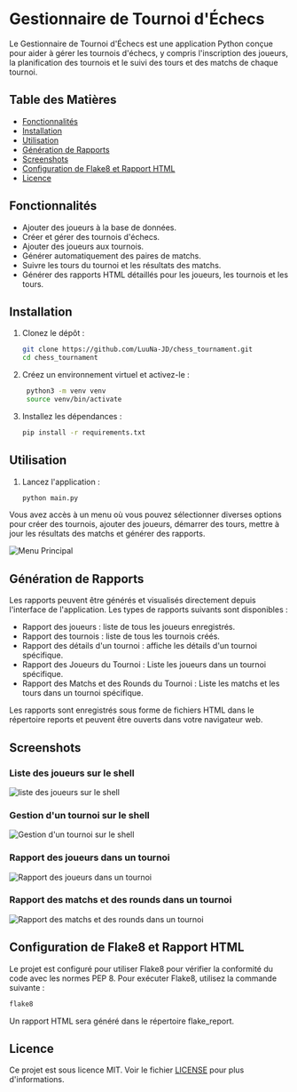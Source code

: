 # Gestionnaire de Tournoi d'Échecs

Le Gestionnaire de Tournoi d'Échecs est une application Python conçue pour aider à gérer les tournois d'échecs, y compris l'inscription des joueurs, la planification des tournois et le suivi des tours et des matchs de chaque tournoi.

## Table des Matières

- [Fonctionnalités](#fonctionnalités)
- [Installation](#installation)
- [Utilisation](#utilisation)
- [Génération de Rapports](#génération-de-rapports)
- [Screenshots](#screenshots)
- [Configuration de Flake8 et Rapport HTML](#configuration-de-flake8-et-rapport-html)
- [Licence](#licence)

## Fonctionnalités

- Ajouter des joueurs à la base de données.
- Créer et gérer des tournois d'échecs.
- Ajouter des joueurs aux tournois.
- Générer automatiquement des paires de matchs.
- Suivre les tours du tournoi et les résultats des matchs.
- Générer des rapports HTML détaillés pour les joueurs, les tournois et les tours.

## Installation

1. Clonez le dépôt :
   ```bash
   git clone https://github.com/LuuNa-JD/chess_tournament.git
   cd chess_tournament
   ```
2. Créez un environnement virtuel et activez-le :
   ```bash
    python3 -m venv venv
    source venv/bin/activate
    ```
3. Installez les dépendances :
    ```bash
    pip install -r requirements.txt
    ```

## Utilisation

1. Lancez l'application :
    ```bash
    python main.py
    ```

Vous avez accès à un menu où vous pouvez sélectionner diverses options pour créer des tournois, ajouter des joueurs, démarrer des tours, mettre à jour les résultats des matchs et générer des rapports.

![Menu Principal](screenshots/main_menu.png)
## Génération de Rapports

Les rapports peuvent être générés et visualisés directement depuis l'interface de l'application. Les types de rapports suivants sont disponibles :

- Rapport des joueurs : liste de tous les joueurs enregistrés.
- Rapport des tournois : liste de tous les tournois créés.
- Rapport des détails d'un tournoi : affiche les détails d'un tournoi spécifique.
- Rapport des Joueurs du Tournoi : Liste les joueurs dans un tournoi spécifique.
- Rapport des Matchs et des Rounds du Tournoi : Liste les matchs et les tours dans un tournoi spécifique.

Les rapports sont enregistrés sous forme de fichiers HTML dans le répertoire reports et peuvent être ouverts dans votre navigateur web.


## Screenshots

###  Liste des joueurs sur le shell
![liste des joueurs sur le shell ](screenshots/players_list_bash.png)

###  Gestion d'un tournoi sur le shell
![Gestion d'un tournoi sur le shell ](screenshots/tournament_management_menu.png)

###  Rapport des joueurs dans un tournoi
![Rapport des joueurs dans un tournoi ](screenshots/players_in_tournament_list.png)

###  Rapport des matchs et des rounds dans un tournoi
![Rapport des matchs et des rounds dans un tournoi ](screenshots/rounds_and_matchs_tournament.png)


## Configuration de Flake8 et Rapport HTML

Le projet est configuré pour utiliser Flake8 pour vérifier la conformité du code avec les normes PEP 8. Pour exécuter Flake8, utilisez la commande suivante :

```bash
flake8
```

Un rapport HTML sera généré dans le répertoire flake_report.

## Licence

Ce projet est sous licence MIT. Voir le fichier [LICENSE](LICENSE) pour plus d'informations.
